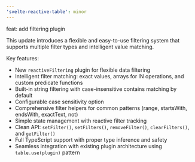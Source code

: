```yaml
---
'svelte-reactive-table': minor
---
```


feat: add filtering plugin

This update introduces a flexible and easy-to-use filtering system that supports multiple filter types and intelligent value matching.

Key features:

- New `reactiveFiltering` plugin for flexible data filtering
- Intelligent filter matching: exact values, arrays for IN operations, and custom predicate functions
- Built-in string filtering with case-insensitive contains matching by default
- Configurable case sensitivity option
- Comprehensive filter helpers for common patterns (range, startsWith, endsWith, exactText, not)
- Simple state management with reactive filter tracking
- Clean API: `setFilter()`, `setFilters()`, `removeFilter()`, `clearFilters()`, and `getFilter()`
- Full TypeScript support with proper type inference and safety
- Seamless integration with existing plugin architecture using `table.use(plugin)` pattern
